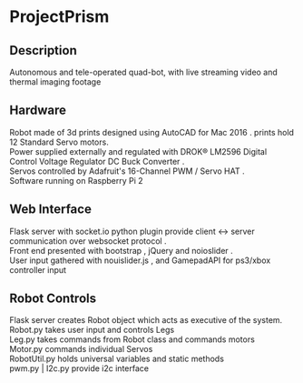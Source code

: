 # ProjectPrism

## Description
Autonomous and tele-operated quad-bot, with live streaming video and thermal imaging footage

## Hardware
Robot made of 3d prints designed using  AutoCAD for Mac 2016 . prints hold 12 Standard Servo motors.<br>
Power supplied externally and regulated with  DROK® LM2596 Digital Control Voltage Regulator DC Buck Converter .<br>
Servos controlled by Adafruit's  16-Channel PWM / Servo HAT .<br>
Software running on  Raspberry Pi 2

## Web Interface
 Flask server  with  socket.io  python plugin provide client <-> server communication over  websocket protocol .<br>
Front end presented with  bootstrap ,  jQuery  and  noioslider .<br>
User input gathered with  nouislider.js , and  GamepadAPI  for ps3/xbox controller input

## Robot Controls
Flask server creates Robot object which acts as executive of the system. <br>
Robot.py  takes user input and controls Legs  <br>
Leg.py  takes commands from Robot class and commands motors <br>
Motor.py commands individual Servos <br>
RobotUtil.py  holds universal variables and static methods <br>
pwm.py | I2c.py  provide  i2c interface  <br>
